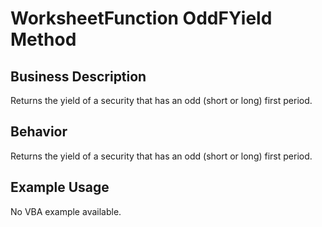 # WorksheetFunction OddFYield Method

## Business Description
Returns the yield of a security that has an odd (short or long) first period.

## Behavior
Returns the yield of a security that has an odd (short or long) first period.

## Example Usage
No VBA example available.